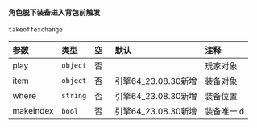 #### 角色脱下装备进入背包前触发

`takeoffexchange`

| 参数      | 类型     | 空   | 默认                | 注释       |
| :-------- | :------- | :--- | :------------------ | :--------- |
| play      | `object` | 否   |                     | 玩家对象   |
| item      | `object` | 否   | 引擎64_23.08.30新增 | 装备对象   |
| where     | `string` | 否   | 引擎64_23.08.30新增 | 装备位置   |
| makeindex | `bool`   | 否   | 引擎64_23.08.30新增 | 装备唯一id |

